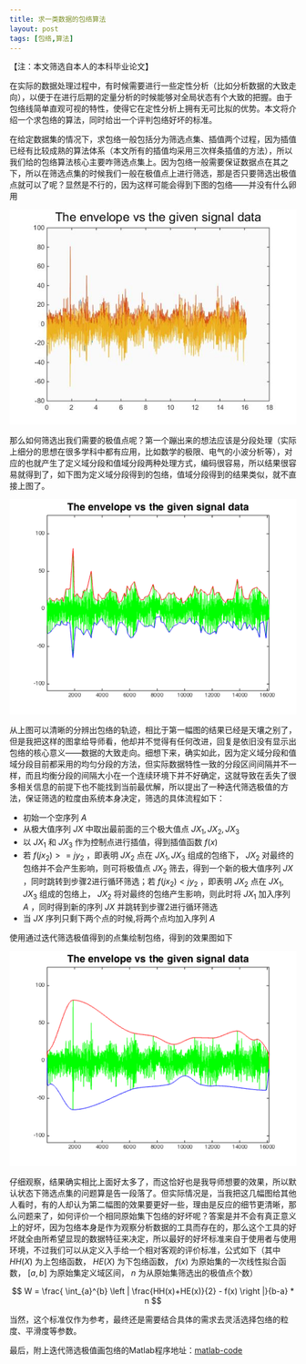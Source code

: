 ```yaml
---
title: 求一类数据的包络算法
layout: post
tags: [包络,算法]
---
```


【注：本文筛选自本人的本科毕业论文】

在实际的数据处理过程中，有时候需要进行一些定性分析（比如分析数据的大致走向），以便于在进行后期的定量分析的时候能够对全局状态有个大致的把握。由于包络线简单直观可视的特性，使得它在定性分析上拥有无可比拟的优势。本文将介绍一个求包络的算法，同时给出一个评判包络好坏的标准。

在给定数据集的情况下，求包络一般包括分为筛选点集、插值两个过程，因为插值已经有比较成熟的算法体系（本文所有的插值均采用三次样条插值的方法），所以我们给的包络算法核心主要咋筛选点集上。因为包络一般需要保证数据点在其之下，所以在筛选点集的时候我们一般在极值点上进行筛选，那是否只要筛选出极值点就可以了呢？显然是不行的，因为这样可能会得到下图的包络——并没有什么卵用

![](/media/img/2015/Envelope_algorithm_01.jpg)

那么如何筛选出我们需要的极值点呢？第一个蹦出来的想法应该是分段处理（实际上细分的思想在很多学科中都有应用，比如数学的极限、电气的小波分析等），对应的也就产生了定义域分段和值域分段两种处理方式，编码很容易，所以结果很容易就得到了，如下图为定义域分段得到的包络，值域分段得到的结果类似，就不直接上图了。

![](/media/img/2015/Envelope_algorithm_02.png)

从上图可以清晰的分辨出包络的轨迹，相比于第一幅图的结果已经是天壤之别了，但是我把这样的图拿给导师看，他却并不觉得有任何改进，回复是依旧没有显示出包络的核心意义——数据的大致走向。细想下来，确实如此，因为定义域分段和值域分段目前都采用的均匀分段的方法，但实际数据特性一致的分段区间间隔并不一样，而且均衡分段的间隔大小在一个连续环境下并不好确定，这就导致在丢失了很多相关信息的前提下也不能找到当前最优解，所以提出了一种迭代筛选极值的方法，保证筛选的粒度由系统本身决定，筛选的具体流程如下：

* 初始一个空序列 $A$
* 从极大值序列 $JX$ 中取出最前面的三个极大值点 $JX_1, JX_2, JX_3$
* 以 $JX_1$ 和 $JX_3$ 作为控制点进行插值，得到插值函数 $f(x)$
* 若 $f(jx_2)>=jy_2$ ，即表明 $JX_2$ 点在 $JX_1, JX_3$ 组成的包络下， $JX_2$ 对最终的包络并不会产生影响，则可将极值点 $JX_2$ 筛去，得到一个新的极大值序列 $JX$ ，同时跳转到步骤2进行循环筛选；若 $f(jx_2)<jy_2$ ，即表明 $JX_2$ 点在 $JX_1, JX_3$ 组成的包络上， $JX_2$ 将对最终的包络产生影响，则此时将 $JX_1$ 加入序列 $A$ ，同时得到新的序列 $JX$ 并跳转到步骤2进行循环筛选
* 当 $JX$ 序列只剩下两个点的时候,将两个点均加入序列 $A$

使用通过迭代筛选极值得到的点集绘制包络，得到的效果图如下

![](/media/img/2015/Envelope_algorithm_03.png)

仔细观察，结果确实相比上面好太多了，而这恰好也是我导师想要的效果，所以默认状态下筛选点集的问题算是告一段落了。但实际情况是，当我把这几幅图给其他人看时，有的人却认为第二幅图的效果要更好一些，理由是反应的细节更清晰，那么问题来了，如何评价一个相同原始集下包络的好坏呢？答案是并不会有真正意义上的好坏，因为包络本身是作为观察分析数据的工具而存在的，那么这个工具的好坏就全由所希望显现的数据特征来决定，所以最好的好坏标准来自于使用者与使用环境，不过我们可以从定义入手给一个相对客观的评价标准，公式如下（其中 $HH(X)$ 为上包络函数， $HE(X)$ 为下包络函数， $f(x)$ 为原始集的一次线性拟合函数， $[a,b]$ 为原始集定义域区间， $n$ 为从原始集筛选出的极值点个数）

$$ W = \frac{ \int_{a}^{b} \left | \frac{HH(x)+HE(x)}{2} - f(x) \right |}{b-a} * n $$

当然，这个标准仅作为参考，最终还是需要结合具体的需求去灵活选择包络的粒度、平滑度等参数。

最后，附上迭代筛选极值画包络的Matlab程序地址：[matlab-code](https://github.com/AImager/share/blob/master/2015/)
